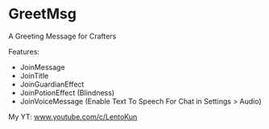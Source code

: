 # GreetMsg
A Greeting Message for Crafters

Features:
 - JoinMessage
 - JoinTitle
 - JoinGuardianEffect
 - JoinPotionEffect (Blindness)
 - JoinVoiceMessage (Enable Text To Speech For Chat in Settings > Audio)
 
My YT: www.youtube.com/c/LentoKun
